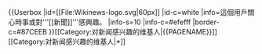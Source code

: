 {{Userbox
  |id=[[File:Wikinews-logo.svg|60px]]
  |id-c=white
  |info=這個用戶關心時事或對'''[[新聞]]'''感興趣。
  |info-s=10
  |info-c=#efefff
  |border-c=#87CEEB
}}<includeonly>[[Category:对新闻感兴趣的维基人|{{PAGENAME}}]]</includeonly>
<noinclude>[[Category:对新闻感兴趣的维基人|*]]</noinclude>